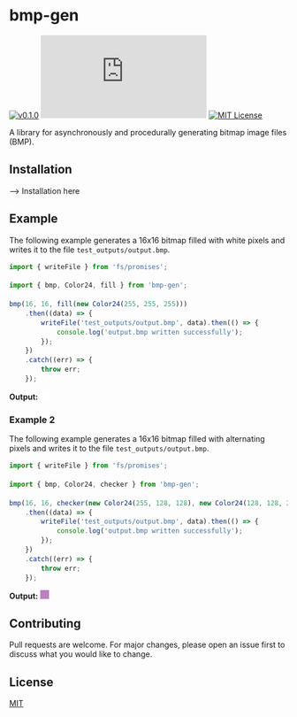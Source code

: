 # bmp-gen

[![v0.1.0](https://img.shields.io/github/package-json/v/circle67/bmp-gen?style=flat-square)](https://github.com/circle67/bmp-gen/releases)
[![Library File Size](https://img.shields.io/github/size/circle67/bmp-gen/lib/index.js?style=flat-square)](https://github.com/circle67/bmp-gen/blob/master/lib/index.js)
[![MIT License](https://img.shields.io/github/license/circle67/bmp-gen?style=flat-square)](https://github.com/circle67/bmp-gen/blob/master/LICENSE)

A library for asynchronously and procedurally generating bitmap image files (BMP).

## Installation

--> Installation here

## Example

The following example generates a 16x16 bitmap filled with white pixels and writes it to the file `test_outputs/output.bmp`.

```javascript
import { writeFile } from 'fs/promises';

import { bmp, Color24, fill } from 'bmp-gen';

bmp(16, 16, fill(new Color24(255, 255, 255)))
	.then((data) => {
		writeFile('test_outputs/output.bmp', data).then(() => {
			console.log('output.bmp written successfully');
		});
	})
	.catch((err) => {
		throw err;
	});
```

**Output:** ![Example 1 Output](https://raw.githubusercontent.com/circle67/bmp-gen/master/README/ex1.bmp)

### Example 2

The following example generates a 16x16 bitmap filled with alternating pixels and writes it to the file `test_outputs/output.bmp`.

```javascript
import { writeFile } from 'fs/promises';

import { bmp, Color24, checker } from 'bmp-gen';

bmp(16, 16, checker(new Color24(255, 128, 128), new Color24(128, 128, 255)))
	.then((data) => {
		writeFile('test_outputs/output.bmp', data).then(() => {
			console.log('output.bmp written successfully');
		});
	})
	.catch((err) => {
		throw err;
	});
```

**Output:** ![Example 2 Output](https://raw.githubusercontent.com/circle67/bmp-gen/master/README/ex2.bmp)

## Contributing

Pull requests are welcome. For major changes, please open an issue first
to discuss what you would like to change.

## License

[MIT](https://github.com/circle67/bmp-gen/blob/master/LICENSE)
